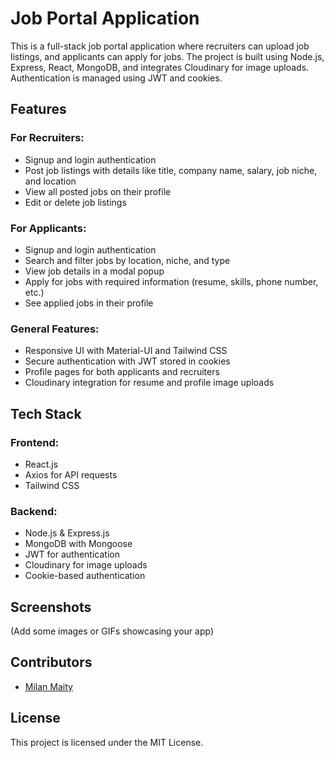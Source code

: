 # Job Portal Application

This is a full-stack job portal application where recruiters can upload job listings, and applicants can apply for jobs. The project is built using Node.js, Express, React, MongoDB, and integrates Cloudinary for image uploads. Authentication is managed using JWT and cookies.

## Features

### For Recruiters:
- Signup and login authentication
- Post job listings with details like title, company name, salary, job niche, and location
- View all posted jobs on their profile
- Edit or delete job listings

### For Applicants:
- Signup and login authentication
- Search and filter jobs by location, niche, and type
- View job details in a modal popup
- Apply for jobs with required information (resume, skills, phone number, etc.)
- See applied jobs in their profile

### General Features:
- Responsive UI with Material-UI and Tailwind CSS
- Secure authentication with JWT stored in cookies
- Profile pages for both applicants and recruiters
- Cloudinary integration for resume and profile image uploads

## Tech Stack

### Frontend:
- React.js
- Axios for API requests
- Tailwind CSS

### Backend:
- Node.js & Express.js
- MongoDB with Mongoose
- JWT for authentication
- Cloudinary for image uploads
- Cookie-based authentication


## Screenshots
(Add some images or GIFs showcasing your app)

## Contributors
- [Milan Maity](https://github.com/yourusername)

## License
This project is licensed under the MIT License.
